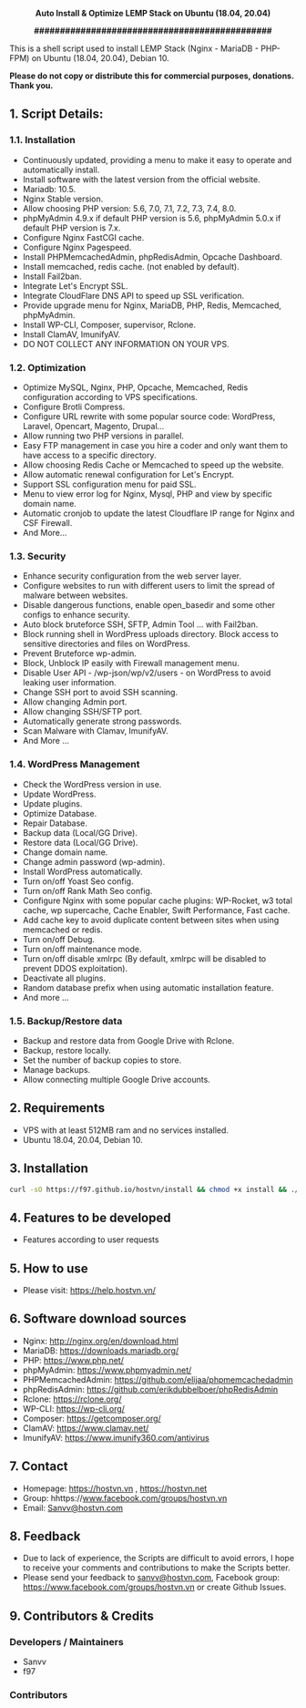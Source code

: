<p align="center"><strong>Auto Install & Optimize LEMP Stack on Ubuntu (18.04, 20.04)</strong></p>
<p align="center"><strong>##############################################</strong></p>


This is a shell script used to install LEMP Stack (Nginx - MariaDB - PHP-FPM) on Ubuntu (18.04, 20.04), Debian 10.

<b>Please do not copy or distribute this for commercial purposes, donations. Thank you.</b>

## 1. Script Details:

### 1.1. Installation

- Continuously updated, providing a menu to make it easy to operate and automatically install.
- Install software with the latest version from the official website.
- Mariadb: 10.5.
- Nginx Stable version.
- Allow choosing PHP version: 5.6, 7.0, 7.1, 7.2, 7.3, 7.4, 8.0.
- phpMyAdmin 4.9.x if default PHP version is 5.6, phpMyAdmin 5.0.x if default PHP version is 7.x.
- Configure Nginx FastCGI cache.
- Configure Nginx Pagespeed.
- Install PHPMemcachedAdmin, phpRedisAdmin, Opcache Dashboard.
- Install memcached, redis cache. (not enabled by default).
- Install Fail2ban.
- Integrate Let's Encrypt SSL.
- Integrate CloudFlare DNS API to speed up SSL verification.
- Provide upgrade menu for Nginx, MariaDB, PHP, Redis, Memcached, phpMyAdmin.
- Install WP-CLI, Composer, supervisor, Rclone.
- Install ClamAV, ImunifyAV.
- DO NOT COLLECT ANY INFORMATION ON YOUR VPS.

### 1.2. Optimization

- Optimize MySQL, Nginx, PHP, Opcache, Memcached, Redis configuration according to VPS specifications.
- Configure Brotli Compress.
- Configure URL rewrite with some popular source code: WordPress, Laravel, Opencart, Magento, Drupal...
- Allow running two PHP versions in parallel.
- Easy FTP management in case you hire a coder and only want them to have access to a specific directory.
- Allow choosing Redis Cache or Memcached to speed up the website.
- Allow automatic renewal configuration for Let's Encrypt.
- Support SSL configuration menu for paid SSL.
- Menu to view error log for Nginx, Mysql, PHP and view by specific domain name.
- Automatic cronjob to update the latest Cloudflare IP range for Nginx and CSF Firewall.
- And More...

### 1.3. Security

- Enhance security configuration from the web server layer.
- Configure websites to run with different users to limit the spread of malware between websites.
- Disable dangerous functions, enable open_basedir and some other configs to enhance security.
- Auto block bruteforce SSH, SFTP, Admin Tool ... with Fail2ban.
- Block running shell in WordPress uploads directory. Block access to sensitive directories and files on WordPress.
- Prevent Bruteforce wp-admin.
- Block, Unblock IP easily with Firewall management menu.
- Disable User API - /wp-json/wp/v2/users - on WordPress to avoid leaking user information.
- Change SSH port to avoid SSH scanning.
- Allow changing Admin port.
- Allow changing SSH/SFTP port.
- Automatically generate strong passwords.
- Scan Malware with Clamav, ImunifyAV.
- And More ...

### 1.4. WordPress Management

- Check the WordPress version in use.
- Update WordPress.
- Update plugins.
- Optimize Database.
- Repair Database.
- Backup data (Local/GG Drive).
- Restore data (Local/GG Drive).
- Change domain name.
- Change admin password (wp-admin).
- Install WordPress automatically.
- Turn on/off Yoast Seo config.
- Turn on/off Rank Math Seo config.
- Configure Nginx with some popular cache plugins: WP-Rocket, w3 total cache, wp supercache, Cache Enabler, Swift Performance, Fast cache.
- Add cache key to avoid duplicate content between sites when using memcached or redis.
- Turn on/off Debug.
- Turn on/off maintenance mode.
- Turn on/off disable xmlrpc (By default, xmlrpc will be disabled to prevent DDOS exploitation).
- Deactivate all plugins.
- Random database prefix when using automatic installation feature.
- And more ...

### 1.5. Backup/Restore data
- Backup and restore data from Google Drive with Rclone.
- Backup, restore locally.
- Set the number of backup copies to store.
- Manage backups.
- Allow connecting multiple Google Drive accounts.

## 2. Requirements

- VPS with at least 512MB ram and no services installed.
- Ubuntu 18.04, 20.04, Debian 10.

## 3. Installation

```sh
curl -sO https://f97.github.io/hostvn/install && chmod +x install && ./install
```

## 4. Features to be developed

- Features according to user requests

## 5. How to use

- Please visit: https://help.hostvn.vn/

## 6. Software download sources

- Nginx: http://nginx.org/en/download.html
- MariaDB: https://downloads.mariadb.org/
- PHP: https://www.php.net/
- phpMyAdmin: https://www.phpmyadmin.net/
- PHPMemcachedAdmin: https://github.com/elijaa/phpmemcachedadmin
- phpRedisAdmin: https://github.com/erikdubbelboer/phpRedisAdmin
- Rclone: https://rclone.org/
- WP-CLI: https://wp-cli.org/
- Composer: https://getcomposer.org/
- ClamAV: https://www.clamav.net/
- ImunifyAV: https://www.imunify360.com/antivirus

## 7. Contact

- Homepage: https://hostvn.vn , https://hostvn.net
- Group: hhttps://www.facebook.com/groups/hostvn.vn
- Email: Sanvv@hostvn.com

## 8. Feedback

- Due to lack of experience, the Scripts are difficult to avoid errors, I hope to receive your comments and contributions to make the Scripts better.
- Please send your feedback to sanvv@hostvn.com, Facebook group: https://www.facebook.com/groups/hostvn.vn or create Github Issues.

## 9. Contributors & Credits

### Developers / Maintainers
- Sanvv
- f97

### Contributors

